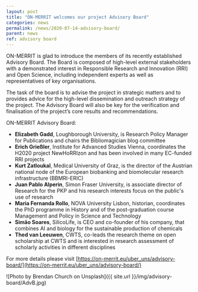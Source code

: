 ```yaml
---
layout: post
title: "ON-MERRIT welcomes our project Advisory Board"
categories: news
permalink: /news/2020-07-14-advisory-board/
parent: news
ref: advisory board
---
```

ON-MERRIT is glad to introduce the members of its recently established Advisory Board. The Board is composed of high-level external stakeholders with a demonstrated interest in Responsible Research and Innovation (RRI) and Open Science, including independent experts as well as representatives of key organisations. 

The task of the board is to advise the project in strategic matters and to provides advice for the high-level dissemination and outreach strategy of the project. The Advisory Board will also be key for the verification and finalisation of the project’s core results and recommendations.

ON-MERRIT Advisory Board:

* **Elizabeth Gadd**, Loughborough University, is Research Policy Manager for Publications and chairs the Bibliomagician blog committee
* **Erich Grießler**, Institute for Advanced Studies Vienna, coordinates the H2020 project NewHoRRIzon and has been involved in many EC-funded RRI projects 
* **Kurt Zatloukal**, Medical University of Graz, is the director of the Austrian national node of the European biobanking and biomolecular research infrastructure (BBMRI-ERIC)
* **Juan Pablo Alperin**, Simon Fraser University, is associate director of Research for the PKP and his research interests focus on the public's use of research
* **Maria Fernanda Rollo**, NOVA University Lisbon, historian, coordinates the PhD programme in History and of the post-graduation course Management and Policy in Science and Technology
* **Simão Soares**, SilicoLife, is CEO and co-founder of his company, that combines AI and biology for the sustainable production of chemicals
* **Thed van Leeuwen**, CWTS, co-leads the research theme on open scholarship at CWTS and is interested in research assessment of scholarly activities in different disciplines

For more details please visit [https://on-merrit.eu/uber_uns/advisory-board/](https://on-merrit.eu/uber_uns/advisory-board/)

![Photo by Brendan Church on Unsplash]({{ site.url }}/img/advisory-board/AdvB.jpg)

